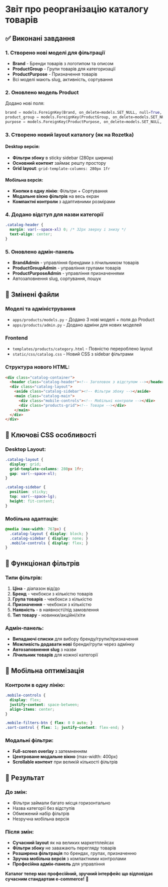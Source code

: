 # Звіт про реорганізацію каталогу товарів

## ✅ Виконані завдання

### 1. Створено нові моделі для фільтрації
- **Brand** - Бренди товарів з логотипом та описом
- **ProductGroup** - Групи товарів для категоризації  
- **ProductPurpose** - Призначення товарів
- Всі моделі мають slug, активність, сортування

### 2. Оновлено модель Product
Додано нові поля:
```python
brand = models.ForeignKey(Brand, on_delete=models.SET_NULL, null=True, blank=True)
product_group = models.ForeignKey(ProductGroup, on_delete=models.SET_NULL, null=True, blank=True)  
purpose = models.ForeignKey(ProductPurpose, on_delete=models.SET_NULL, null=True, blank=True)
```

### 3. Створено новий layout каталогу (як на Rozetka)

#### Desktop версія:
- **Фільтри збоку** в sticky sidebar (280px ширина)
- **Основний контент** займає решту простору
- **Grid layout**: `grid-template-columns: 280px 1fr`

#### Мобільна версія:
- **Кнопки в одну лінію**: Фільтри + Сортування
- **Модальне вікно фільтрів** на весь екран
- **Компактні контроли** з адаптивними розмірами

### 4. Додано відступ для назви категорії
```css
.catalog-header {
  margin: var(--space-xl) 0; /* 32px зверху і знизу */
  text-align: center;
}
```

### 5. Оновлено адмін-панель
- **BrandAdmin** - управління брендами з лічильником товарів
- **ProductGroupAdmin** - управління групами товарів
- **ProductPurposeAdmin** - управління призначеннями
- Автозаповнення slug, сортування, пошук

## 📁 Змінені файли

### Моделі та адміністрування
- `apps/products/models.py` - Додано 3 нові моделі + поля до Product
- `apps/products/admin.py` - Додано адміни для нових моделей

### Frontend 
- `templates/products/category.html` - Повністю перероблено layout
- `static/css/catalog.css` - Новий CSS з sidebar фільтрами

### Структура нового HTML:
```html
<div class="catalog-container">
  <header class="catalog-header"><!-- Заголовок з відступом --></header>
  <div class="catalog-layout">
    <aside class="catalog-sidebar"><!-- Фільтри збоку --></aside>
    <main class="catalog-main">
      <div class="mobile-controls"><!-- Мобільні контроли --></div>
      <div class="products-grid"><!-- Товари --></div>
    </main>
  </div>
</div>
```

## 🎨 Ключові CSS особливості

### Desktop Layout:
```css
.catalog-layout {
  display: grid;
  grid-template-columns: 280px 1fr;
  gap: var(--space-xl);
}

.catalog-sidebar {
  position: sticky;
  top: var(--space-lg);
  height: fit-content;
}
```

### Мобільна адаптація:
```css
@media (max-width: 767px) {
  .catalog-layout { display: block; }
  .catalog-sidebar { display: none; }
  .mobile-controls { display: flex; }
}
```

## 🔧 Функціонал фільтрів

### Типи фільтрів:
1. **Ціна** - діапазон від/до
2. **Бренд** - чекбокси з кількістю товарів
3. **Група товарів** - чекбокси з кількістю
4. **Призначення** - чекбокси з кількістю  
5. **Наявність** - в наявності/під замовлення
6. **Тип товару** - новинки/акційні/хіти

### Адмін-панель:
- **Випадаючі списки** для вибору бренду/групи/призначення
- **Можливість додавати нові** бренди/групи через адмінку
- **Автозаповнення slug** з назви
- **Лічильник товарів** для кожної категорії

## 📱 Мобільна оптимізація

### Контроли в одну лінію:
```css
.mobile-controls {
  display: flex;
  justify-content: space-between;
  align-items: center;
}

.mobile-filters-btn { flex: 0 0 auto; }
.sort-control { flex: 1; justify-content: flex-end; }
```

### Модальні фільтри:
- **Full-screen overlay** з затемненням
- **Центроване модальне вікно** (max-width: 400px)
- **Scrollable контент** при великій кількості фільтрів

## 🚀 Результат

### До змін:
- Фільтри займали багато місця горизонтально
- Назва категорії без відступів
- Обмежений набір фільтрів
- Незручна мобільна версія

### Після змін:
- **Сучасний layout** як на великих маркетплейсах
- **Фільтри збоку** не заважають перегляду товарів
- **Розширена фільтрація** по брендах, групах, призначенню
- **Зручна мобільна версія** з компактними контролами
- **Професійна адмін-панель** для управління

**Каталог тепер має професійний, зручний інтерфейс що відповідає сучасним стандартам e-commerce!** 🎯
